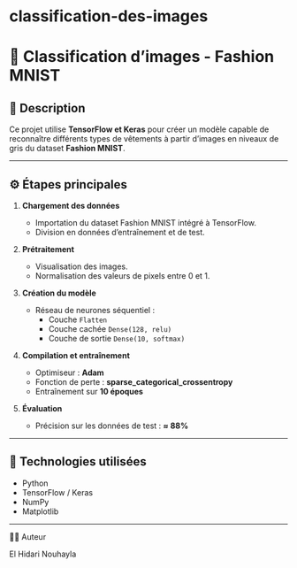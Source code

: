 # classification-des-images



# 👗 Classification d’images - Fashion MNIST

## 🧠 Description
Ce projet utilise **TensorFlow et Keras** pour créer un modèle capable de reconnaître différents types de vêtements à partir d’images en niveaux de gris du dataset **Fashion MNIST**.

---

## ⚙️ Étapes principales

1. **Chargement des données**
   - Importation du dataset Fashion MNIST intégré à TensorFlow.  
   - Division en données d’entraînement et de test.

2. **Prétraitement**
   - Visualisation des images.  
   - Normalisation des valeurs de pixels entre 0 et 1.

3. **Création du modèle**
   - Réseau de neurones séquentiel :  
     - Couche `Flatten`  
     - Couche cachée `Dense(128, relu)`  
     - Couche de sortie `Dense(10, softmax)`

4. **Compilation et entraînement**
   - Optimiseur : **Adam**  
   - Fonction de perte : **sparse_categorical_crossentropy**  
   - Entraînement sur **10 époques**

5. **Évaluation**
   - Précision sur les données de test : **≈ 88%**

---

## 🧩 Technologies utilisées
- Python  
- TensorFlow / Keras  
- NumPy  
- Matplotlib

---

👩‍💻 Auteur

El Hidari Nouhayla
